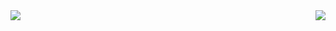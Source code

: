 <a href="https://github.com/anuraghazra/github-readme-stats">
  <img align="left" src="https://github-readme-stats.vercel.app/api?username=Svane20&show_icons=true&theme=synthwaveborder_radius&count_private=true&include_all_commits" />
</a>
<a href="(https://github.com/anuraghazra/github-readme-stats)">
  <img align="right" src="https://github-readme-stats.vercel.app/api/top-langs/?username=Svane20&layout=compact&card_width=400" />
</a>


